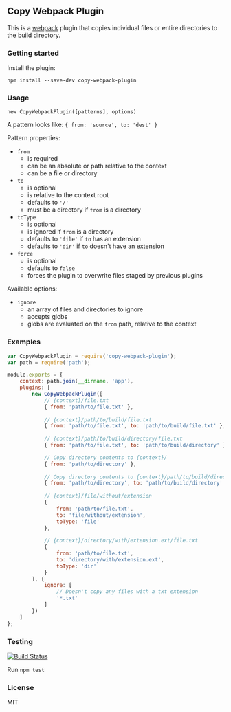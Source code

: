 ## Copy Webpack Plugin

This is a [webpack](http://webpack.github.io/) plugin that copies individual files or entire directories to the build directory.

### Getting started

Install the plugin:

```
npm install --save-dev copy-webpack-plugin
```

### Usage

`new CopyWebpackPlugin([patterns], options)`

A pattern looks like:
`{ from: 'source', to: 'dest' }`

Pattern properties:
* `from`
    - is required
    - can be an absolute or path relative to the context
    - can be a file or directory
* `to`
    - is optional
    - is relative to the context root
    - defaults to `'/'`
    - must be a directory if `from` is a directory
* `toType`
    - is optional
    - is ignored if `from` is a directory
    - defaults to `'file'` if `to` has an extension
    - defaults to `'dir'` if `to` doesn't have an extension
* `force`
    - is optional
    - defaults to `false`
    - forces the plugin to overwrite files staged by previous plugins

Available options:
* `ignore`
    - an array of files and directories to ignore
    - accepts globs
    - globs are evaluated on the `from` path, relative to the context

### Examples

```javascript
var CopyWebpackPlugin = require('copy-webpack-plugin');
var path = require('path');

module.exports = {
    context: path.join(__dirname, 'app'),
    plugins: [
        new CopyWebpackPlugin([
            // {context}/file.txt
            { from: 'path/to/file.txt' },
            
            // {context}/path/to/build/file.txt
            { from: 'path/to/file.txt', to: 'path/to/build/file.txt' },
            
            // {context}/path/to/build/directory/file.txt
            { from: 'path/to/file.txt', to: 'path/to/build/directory' },

            // Copy directory contents to {context}/
            { from: 'path/to/directory' },
            
            // Copy directory contents to {context}/path/to/build/directory
            { from: 'path/to/directory', to: 'path/to/build/directory' },
            
            // {context}/file/without/extension
            {
                from: 'path/to/file.txt',
                to: 'file/without/extension',
                toType: 'file'
            },
            
            // {context}/directory/with/extension.ext/file.txt
            {
                from: 'path/to/file.txt',
                to: 'directory/with/extension.ext',
                toType: 'dir'
            }
        ], {
            ignore: [
                // Doesn't copy any files with a txt extension    
                '*.txt'
            ]
        })
    ]
};
```

### Testing

[![Build Status](https://drone.io/github.com/kevlened/copy-webpack-plugin/status.png)](https://drone.io/github.com/kevlened/copy-webpack-plugin/latest)

Run `npm test`

### License

MIT